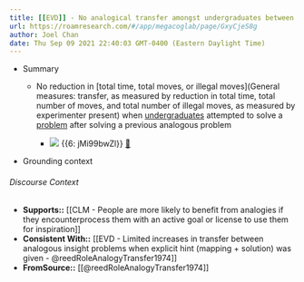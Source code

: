 ```yaml
---
title: [[EVD]] - No analogical transfer amongst undergraduates between insight problems without hints about analogical mapping - [[@reedRoleAnalogyTransfer1974]]
url: https://roamresearch.com/#/app/megacoglab/page/GxyCjeS8g
author: Joel Chan
date: Thu Sep 09 2021 22:40:03 GMT-0400 (Eastern Daylight Time)
---
```


- Summary

    - No reduction in [total time, total moves, or illegal moves](General measures: transfer, as measured by reduction in total time, total number of moves, and total number of illegal moves, as measured by experimenter present) when [undergraduates](((Hjks4_nO3))) attempted to solve a [problem](((ObHMVIlWl))) after solving a previous analogous problem

        - ![](https://firebasestorage.googleapis.com/v0/b/roampdf.appspot.com/o/public%2Fimages%2F1616034949073.png?alt=media&token=08ff7240-a398-440e-bdff-7a6f64428f00) {{6: jMi99bwZl}} [📑](((anwdncylj)))
- Grounding context

###### Discourse Context

- **Supports::** [[CLM - People are more likely to benefit from analogies if they encounterprocess them with an active goal or license to use them for inspiration]]
- **Consistent With::** [[EVD - Limited increases in transfer between analogous insight problems when explicit hint (mapping + solution) was given - @reedRoleAnalogyTransfer1974]]
- **FromSource::** [[@reedRoleAnalogyTransfer1974]]

